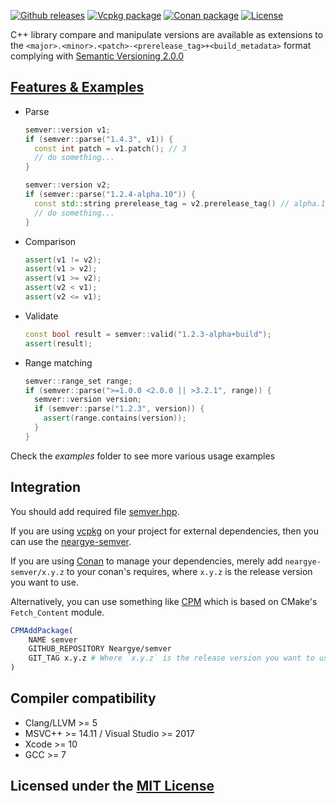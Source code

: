[![Github releases](https://img.shields.io/github/release/Neargye/semver.svg)](https://github.com/Neargye/semver/releases)
[![Vcpkg package](https://img.shields.io/badge/Vcpkg-package-blueviolet)](https://github.com/microsoft/vcpkg/tree/master/ports/neargye-semver)
[![Conan package](https://img.shields.io/badge/Conan-package-blueviolet)](https://conan.io/center/recipes/neargye-semver)
[![License](https://img.shields.io/github/license/Neargye/semver.svg)](LICENSE)

C++ library compare and manipulate versions are available as extensions to the `<major>.<minor>.<patch>-<prerelease_tag>+<build_metadata>` format complying with [Semantic Versioning 2.0.0](https://semver.org)

## [Features & Examples](example/)

* Parse

  ```cpp
  semver::version v1;
  if (semver::parse("1.4.3", v1)) {
    const int patch = v1.patch(); // 3
    // do something...
  }

  semver::version v2;
  if (semver::parse("1.2.4-alpha.10")) {
    const std::string prerelease_tag = v2.prerelease_tag() // alpha.10
    // do something...
  }
  ```

* Сomparison

  ```cpp
  assert(v1 != v2);
  assert(v1 > v2);
  assert(v1 >= v2);
  assert(v2 < v1);
  assert(v2 <= v1);
  ```

* Validate

  ```cpp
  const bool result = semver::valid("1.2.3-alpha+build");
  assert(result);
  ```

* Range matching

  ```cpp
  semver::range_set range;
  if (semver::parse(">=1.0.0 <2.0.0 || >3.2.1", range)) {
    semver::version version;
    if (semver::parse("1.2.3", version)) {
      assert(range.contains(version));
    }
  }
  ```

Check the *examples* folder to see more various usage examples
  
## Integration

You should add required file [semver.hpp](include/semver.hpp).

If you are using [vcpkg](https://github.com/Microsoft/vcpkg/) on your project for external dependencies, then you can use the [neargye-semver](https://github.com/microsoft/vcpkg/tree/master/ports/neargye-semver).

If you are using [Conan](https://www.conan.io/) to manage your dependencies, merely add `neargye-semver/x.y.z` to your conan's requires, where `x.y.z` is the release version you want to use.


Alternatively, you can use something like [CPM](https://github.com/TheLartians/CPM) which is based on CMake's `Fetch_Content` module.

```cmake
CPMAddPackage(
    NAME semver
    GITHUB_REPOSITORY Neargye/semver
    GIT_TAG x.y.z # Where `x.y.z` is the release version you want to use.
)
```

## Compiler compatibility

* Clang/LLVM >= 5
* MSVC++ >= 14.11 / Visual Studio >= 2017
* Xcode >= 10
* GCC >= 7

## Licensed under the [MIT License](LICENSE)
